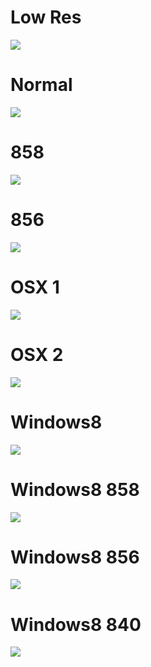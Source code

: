 # Low Res
![](https://raw.githubusercontent.com/ServiceStack/Assets/master/img/livedemos/redis-react/home.png)

# Normal
![](https://raw.githubusercontent.com/ServiceStack/Assets/master/img/livedemos/redis-react/home-02.png)

# 858
![](https://raw.githubusercontent.com/ServiceStack/Assets/master/img/livedemos/redis-react/home-03.png)

# 856
![](https://raw.githubusercontent.com/ServiceStack/Assets/master/img/livedemos/redis-react/home-04.png)

# OSX 1
![](https://raw.githubusercontent.com/ServiceStack/Assets/master/img/livedemos/redis-react/home-05.png)

# OSX 2
![](https://raw.githubusercontent.com/ServiceStack/Assets/master/img/livedemos/redis-react/home-06.png)

# Windows8
![](https://raw.githubusercontent.com/ServiceStack/Assets/master/img/livedemos/redis-react/home-07.png)

# Windows8 858
![](https://raw.githubusercontent.com/ServiceStack/Assets/master/img/livedemos/redis-react/home-08.png)

# Windows8 856
![](https://raw.githubusercontent.com/ServiceStack/Assets/master/img/livedemos/redis-react/home-09.png)

# Windows8 840
![](https://raw.githubusercontent.com/ServiceStack/Assets/master/img/livedemos/redis-react/home-10.png)
